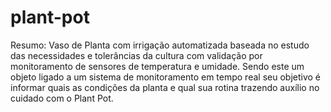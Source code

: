# plant-pot
Resumo:
Vaso de Planta com irrigação automatizada baseada no estudo das necessidades e tolerâncias da cultura com validação por monitoramento de sensores de temperatura e umidade. Sendo este um objeto ligado a um sistema de monitoramento em tempo real seu objetivo é informar quais as condições da planta e qual sua rotina trazendo auxílio no cuidado com o Plant Pot.